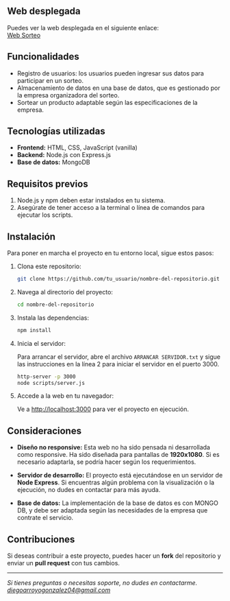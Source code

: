 ## Web desplegada

Puedes ver la web desplegada en el siguiente enlace:  
[Web Sorteo](https://sorteoxpress.onrender.com/)

## Funcionalidades

- Registro de usuarios: los usuarios pueden ingresar sus datos para participar en un sorteo.
- Almacenamiento de datos en una base de datos, que es gestionado por la empresa organizadora del sorteo.
- Sortear un producto adaptable según las especificaciones de la empresa.
  
## Tecnologías utilizadas

- **Frontend:** HTML, CSS, JavaScript (vanilla)
- **Backend:** Node.js con Express.js
- **Base de datos:** MongoDB
  
## Requisitos previos

1. Node.js y npm deben estar instalados en tu sistema.
2. Asegúrate de tener acceso a la terminal o línea de comandos para ejecutar los scripts.

## Instalación

Para poner en marcha el proyecto en tu entorno local, sigue estos pasos:

1. Clona este repositorio:

    ```bash
    git clone https://github.com/tu_usuario/nombre-del-repositorio.git
    ```

2. Navega al directorio del proyecto:

    ```bash
    cd nombre-del-repositorio
    ```

3. Instala las dependencias:

    ```bash
    npm install
    ```

4. Inicia el servidor:

    Para arrancar el servidor, abre el archivo `ARRANCAR SERVIDOR.txt` y sigue las instrucciones en la línea 2 para iniciar el servidor en el puerto 3000.

    ```bash
    http-server -p 3000
    node scripts/server.js
    ```

5. Accede a la web en tu navegador:

    Ve a [http://localhost:3000](http://localhost:3000) para ver el proyecto en ejecución.

## Consideraciones

- **Diseño no responsive:** Esta web no ha sido pensada ni desarrollada como responsive. Ha sido diseñada para pantallas de **1920x1080**. Si es necesario adaptarla, se podría hacer según los requerimientos.
  
- **Servidor de desarrollo:** El proyecto está ejecutándose en un servidor de **Node Express**. Si encuentras algún problema con la visualización o la ejecución, no dudes en contactar para más ayuda.

- **Base de datos:** La implementación de la base de datos es con MONGO DB, y debe ser adaptada según las necesidades de la empresa que contrate el servicio.

## Contribuciones

Si deseas contribuir a este proyecto, puedes hacer un **fork** del repositorio y enviar un **pull request** con tus cambios.

---

*Si tienes preguntas o necesitas soporte, no dudes en contactarme. diegoarroyogonzalez04@gmail.com*

